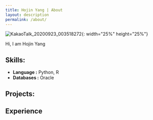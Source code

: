```yaml
---
title: Hojin Yang | About
layout: description
permalink: /about/
---
```


![KakaoTalk_20200923_003518272](https://user-images.githubusercontent.com/66660584/93904400-c85ebc80-fd34-11ea-8a64-78386d1acf61.jpg){: width="25%" height="25%"}


Hi, I am Hojin Yang


## Skills:

* **Language :** Python, R
* **Databases :** Oracle


## Projects:

## Experience


